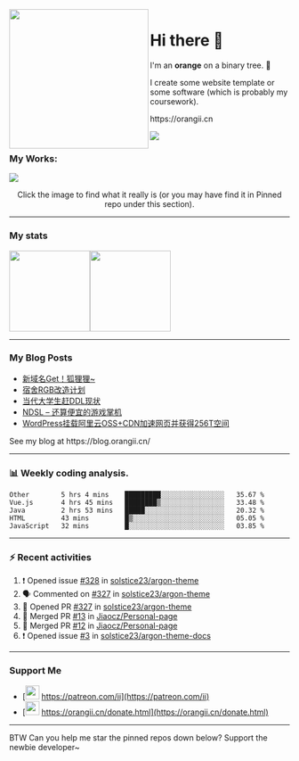<!-- Using Creative Commons BY 4.0 license. You must give appropriate credit for this repo if you uses. -->
<!-- 使用 CC BY 4.0 许可证，你需要给出合理的署名至本仓库 -->

<img src="https://orangii.cn/images/logo.svg" align="left" height="250px" />
<h1>Hi there 👋</h1>
<p>I'm an <b>orange</b> on a binary tree. 🍊</p>
<p>I create some website template or some software (which is probably my coursework).</p>
<p>https://orangii.cn</p>
<img src="https://visitor-badge.glitch.me/badge?page_id=Jiaocz.Jiaocz" />
<br />

### My Works:
<a href="#pinned"><img src="https://user-images.githubusercontent.com/14857984/130189337-75ae053b-7cd2-43d3-a87d-c3e11837cc5c.jpg" /></a>

<p align="center">Click the image to find what it really is (or you may have find it in Pinned repo under this section).</p>
  
----

### My stats

[<span><img src="https://github-readme-stats.vercel.app/api?username=jiaocz&count_private=true&show_icons=true&theme=flag-india" height=145/></span><span><img src="https://github-readme-stats.vercel.app/api/top-langs/?username=jiaocz&layout=compact" height=145/></span>](https://orangii.cn/)
  
---
### My Blog Posts
<!-- BLOG-POST-LIST:START -->
- [新域名Get！狐狸狸~](https://blog.orangii.cn/shuoshuo/domain-hulili/)
- [宿舍RGB改造计划](https://blog.orangii.cn/shuoshuo/dorm-rgb-plan/)
- [当代大学生赶DDL现状](https://blog.orangii.cn/shuoshuo/catching-up-ddl/)
- [NDSL – 还算便宜的游戏掌机](https://blog.orangii.cn/2021/buy-a-ndsl-in-2021/)
- [WordPress挂载阿里云OSS+CDN加速网页并获得256T空间](https://blog.orangii.cn/2021/wp-mount-oss-cdn/)
<!-- BLOG-POST-LIST:END -->
<p>See my blog at https://blog.orangii.cn/</p>

---
### 📊 Weekly coding analysis.
<!--START_SECTION:waka-->
```text
Other        5 hrs 4 mins    █████████░░░░░░░░░░░░░░░░   35.67 % 
Vue.js       4 hrs 45 mins   ████████▒░░░░░░░░░░░░░░░░   33.48 % 
Java         2 hrs 53 mins   █████░░░░░░░░░░░░░░░░░░░░   20.32 % 
HTML         43 mins         █▒░░░░░░░░░░░░░░░░░░░░░░░   05.05 % 
JavaScript   32 mins         █░░░░░░░░░░░░░░░░░░░░░░░░   03.85 % 
```
<!--END_SECTION:waka-->

---
### :zap: Recent activities
  
<!--START_SECTION:activity-->
1. ❗️ Opened issue [#328](https://github.com/solstice23/argon-theme/issues/328) in [solstice23/argon-theme](https://github.com/solstice23/argon-theme)
2. 🗣 Commented on [#327](https://github.com/solstice23/argon-theme/issues/327) in [solstice23/argon-theme](https://github.com/solstice23/argon-theme)
3. 💪 Opened PR [#327](https://github.com/solstice23/argon-theme/pull/327) in [solstice23/argon-theme](https://github.com/solstice23/argon-theme)
4. 🎉 Merged PR [#13](https://github.com/Jiaocz/Personal-page/pull/13) in [Jiaocz/Personal-page](https://github.com/Jiaocz/Personal-page)
5. 🎉 Merged PR [#12](https://github.com/Jiaocz/Personal-page/pull/12) in [Jiaocz/Personal-page](https://github.com/Jiaocz/Personal-page)
6. ❗️ Opened issue [#3](https://github.com/solstice23/argon-theme-docs/issues/3) in [solstice23/argon-theme-docs](https://github.com/solstice23/argon-theme-docs)
<!--END_SECTION:activity-->
  
---
### Support Me
- [<img src="https://github.githubassets.com/images/modules/site/icons/funding_platforms/patreon.svg" width=25 height=25 />&nbsp;https://patreon.com/ii](https://patreon.com/ii)
- [<img src="https://orangii.cn/images/logo.svg" height=25 width=25 />&nbsp;https://orangii.cn/donate.html](https://orangii.cn/donate.html)

---
BTW Can you help me star the pinned repos down below? Support the newbie developer~
  <a id="pinned"></a>
<!--
**Jiaocz/Jiaocz** is a ✨ _special_ ✨ repository because its `README.md` (this file) appears on your GitHub profile.

Here are some ideas to get you started:

- 🔭 I’m currently working on ...
- 🌱 I’m currently learning ...
- 👯 I’m looking to collaborate on ...
- 🤔 I’m looking for help with ...
- 💬 Ask me about ...
- 📫 How to reach me: ...
- 😄 Pronouns: ...
- ⚡ Fun fact: ...
-->
